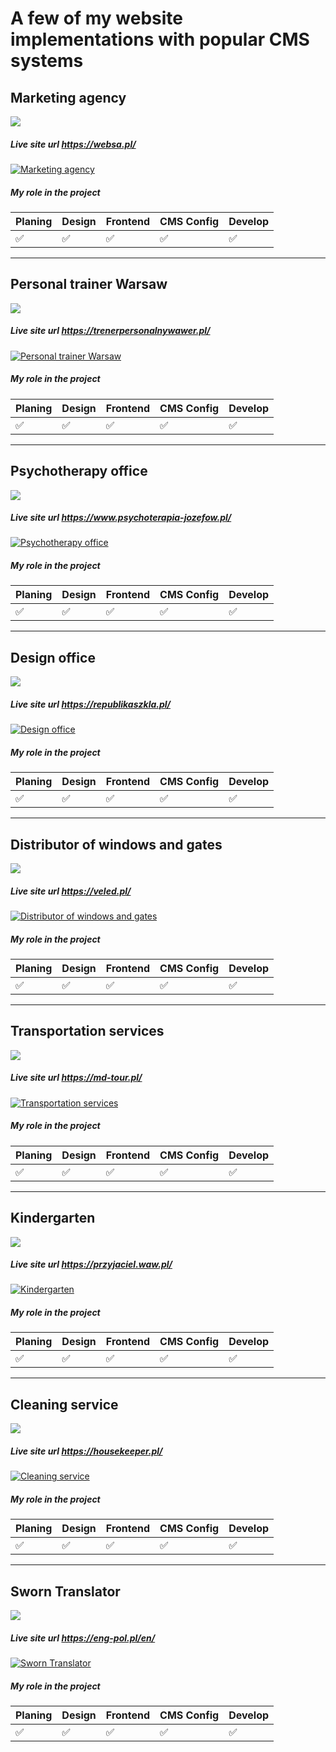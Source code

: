 # A few of my website implementations with popular CMS systems

## Marketing agency
![](https://img.shields.io/badge/CMS-Joomla-blue)

##### Live site url https://websa.pl/
[![Marketing agency](https://s08.pl/git/img/screen00009.png "Marketing agency")](https://websa.pl/ "Marketing agency")

##### My role in the project

| Planing  | Design | Frontend | CMS Config | Develop |
| --- | --- | --- | --- | --- |
| :white_check_mark: | :white_check_mark: | :white_check_mark: | :white_check_mark: | :white_check_mark: |

------------

## Personal trainer Warsaw
![](https://img.shields.io/badge/CMS-Joomla-blue)

##### Live site url https://trenerpersonalnywawer.pl/
[![Personal trainer Warsaw](https://s08.pl/git/img/screen00001.png "Personal trainer Warsaw")](https://trenerpersonalnywawer.pl/ "Personal trainer Warsaw")

##### My role in the project

| Planing  | Design | Frontend | CMS Config | Develop |
| --- | --- | --- | --- | --- |
| :white_check_mark: | :white_check_mark: | :white_check_mark: | :white_check_mark: | :white_check_mark: |


------------

## Psychotherapy office
![](https://img.shields.io/badge/CMS-Joomla-blue)

##### Live site url https://www.psychoterapia-jozefow.pl/
[![Psychotherapy office](https://s08.pl/git/img/screen00002.png "Psychotherapy office")](https://www.psychoterapia-jozefow.pl/ "Psychotherapy office")


##### My role in the project

| Planing  | Design | Frontend | CMS Config | Develop |
| --- | --- | --- | --- | --- |
| :white_check_mark: | :white_check_mark: | :white_check_mark: | :white_check_mark: | :white_check_mark: |


------------

## Design office
![](https://img.shields.io/badge/CMS-Wordpress-blue)

##### Live site url https://republikaszkla.pl/
[![Design office](https://s08.pl/git/img/screen00003.png "Design office")](https://republikaszkla.pl/ "Design office")


##### My role in the project

| Planing  | Design | Frontend | CMS Config | Develop |
| --- | --- | --- | --- | --- |
| :white_check_mark: | :white_check_mark: | :white_check_mark: | :white_check_mark: | :white_check_mark: |

------------

## Distributor of windows and gates
![](https://img.shields.io/badge/CMS-Joomla-blue)

##### Live site url https://veled.pl/
[![Distributor of windows and gates](https://s08.pl/git/img/screen00004.png "Distributor of windows and gates")](https://veled.pl/ "Distributor of windows and gates")


##### My role in the project

| Planing  | Design | Frontend | CMS Config | Develop |
| --- | --- | --- | --- | --- |
| :white_check_mark: | :white_check_mark: | :white_check_mark: | :white_check_mark: | :white_check_mark: |


------------

## Transportation services
![](https://img.shields.io/badge/CMS-Joomla-blue)

##### Live site url https://md-tour.pl/
[![Transportation services](https://s08.pl/git/img/screen00005.png "Transportation services")](https://md-tour.pl/ "Transportation services")


##### My role in the project

| Planing  | Design | Frontend | CMS Config | Develop |
| --- | --- | --- | --- | --- |
| :white_check_mark: | :white_check_mark: | :white_check_mark: | :white_check_mark: | :white_check_mark: |


------------


## Kindergarten
![](https://img.shields.io/badge/CMS-Joomla-blue)

##### Live site url https://przyjaciel.waw.pl/
[![Kindergarten](https://s08.pl/git/img/screen00006.png "Kindergarten")](https://przyjaciel.waw.pl/ "Kindergarten")


##### My role in the project

| Planing  | Design | Frontend | CMS Config | Develop |
| --- | --- | --- | --- | --- |
| :white_check_mark: | :white_check_mark: | :white_check_mark: | :white_check_mark: | :white_check_mark: |


------------

## Cleaning service
![](https://img.shields.io/badge/CMS-Joomla-blue)

##### Live site url https://housekeeper.pl/
[![Cleaning service](https://s08.pl/git/img/screen00007.png "Cleaning service")](https://housekeeper.pl/ "Cleaning service")


##### My role in the project

| Planing  | Design | Frontend | CMS Config | Develop |
| --- | --- | --- | --- | --- |
| :white_check_mark: | :white_check_mark: | :white_check_mark: | :white_check_mark: | :white_check_mark: |


------------


## Sworn Translator
![](https://img.shields.io/badge/CMS-Joomla-blue)

##### Live site url https://eng-pol.pl/en/
[![Sworn Translator](https://s08.pl/git/img/screen00008.png "Sworn Translator")](https://eng-pol.pl/en/ "Sworn Translator")


##### My role in the project

| Planing  | Design | Frontend | CMS Config | Develop |
| --- | --- | --- | --- | --- |
| :white_check_mark: | :white_check_mark: | :white_check_mark: | :white_check_mark: | :white_check_mark: |

